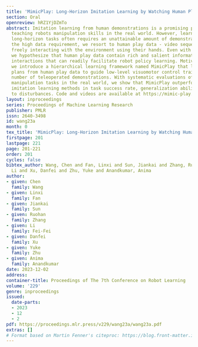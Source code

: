 ```yaml
---
title: 'MimicPlay: Long-Horizon Imitation Learning by Watching Human Play'
section: Oral
openreview: hRZ1YjDZmTo
abstract: Imitation learning from human demonstrations is a promising paradigm for
  teaching robots manipulation skills in the real world. However, learning complex
  long-horizon tasks often requires an unattainable amount of demonstrations. To reduce
  the high data requirement, we resort to human play data - video sequences of people
  freely interacting with the environment using their hands. Even with different morphologies,
  we hypothesize that human play data contain rich and salient information about physical
  interactions that can readily facilitate robot policy learning. Motivated by this,
  we introduce a hierarchical learning framework named MimicPlay that learns latent
  plans from human play data to guide low-level visuomotor control trained on a small
  number of teleoperated demonstrations. With systematic evaluations of 14 long-horizon
  manipulation tasks in the real world, we show that MimicPlay outperforms state-of-the-art
  imitation learning methods in task success rate, generalization ability, and robustness
  to disturbances. Code and videos are available at https://mimic-play.github.io.
layout: inproceedings
series: Proceedings of Machine Learning Research
publisher: PMLR
issn: 2640-3498
id: wang23a
month: 0
tex_title: 'MimicPlay: Long-Horizon Imitation Learning by Watching Human Play'
firstpage: 201
lastpage: 221
page: 201-221
order: 201
cycles: false
bibtex_author: Wang, Chen and Fan, Linxi and Sun, Jiankai and Zhang, Ruohan and Fei-Fei,
  Li and Xu, Danfei and Zhu, Yuke and Anandkumar, Anima
author:
- given: Chen
  family: Wang
- given: Linxi
  family: Fan
- given: Jiankai
  family: Sun
- given: Ruohan
  family: Zhang
- given: Li
  family: Fei-Fei
- given: Danfei
  family: Xu
- given: Yuke
  family: Zhu
- given: Anima
  family: Anandkumar
date: 2023-12-02
address:
container-title: Proceedings of The 7th Conference on Robot Learning
volume: '229'
genre: inproceedings
issued:
  date-parts:
  - 2023
  - 12
  - 2
pdf: https://proceedings.mlr.press/v229/wang23a/wang23a.pdf
extras: []
# Format based on Martin Fenner's citeproc: https://blog.front-matter.io/posts/citeproc-yaml-for-bibliographies/
---
```

